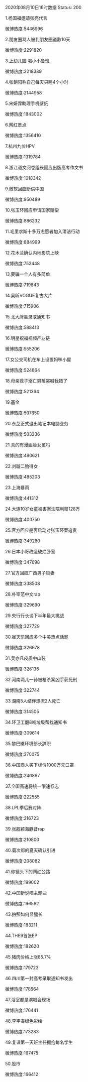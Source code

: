 2020年08月10日16时数据
Status: 200

1.杨国福邀请张亮代言

微博热度:5446996

2.朋友圈骂人被判朋友圈道歉10天

微博热度:2291820

3.上幼儿园 喝小小鲁班

微博热度:2218389

4.张朝阳称自己每天只睡4个小时

微博热度:2144958

5.宋妍霏助理手机壁纸

微博热度:1843002

6.网红景点

微博热度:1356410

7.杭州九价HPV

微博热度:1319784

8.浙江语文阅卷组长回应出版高考作文书

微博热度:1018342

9.微软回应断供中国

微博热度:950489

10.张玉环回应申请国家赔偿

微博热度:886232

11.毛里求斯十多万志愿者加入清洁行动

微博热度:884999

12.花木兰确认内地影院上映

微博热度:752448

13.要骗一个人有多简单

微博热度:719843

14.吴昕VOGUE复古大片

微博热度:715906

15.北大牌匾录取通知书

微博热度:588413

16.明星祝福视频产业链

微博热度:555206

17.女公交司机在车上设置妈咪小屋

微博热度:524864

18.母亲救子溺亡男孩哭喊我错了

微博热度:521364

19.基金

微博热度:507850

20.东芝正式退出笔记本电脑业务

微博热度:503236

21.真的有漫画脸女孩吗

微博热度:490621

22.刘璇二胎得女

微博热度:485203

23.上海暴雨

微博热度:441312

24.大连10岁女童被害案法院判赔128万

微博热度:400750

25.官方回应是否启动对张玉环案追责

微博热度:349280

26.日本小哥改造破烂卧室

微博热度:347698

27.官方回应广西男子锁妻

微博热度:338508

28.朴宰范中文rap

微博热度:329690

29.央行行长谈下半年最大挑战

微博热度:327729

30.崔天凯回应多个中美热点话题

微博热度:326678

31.吴亦凡皮质中山装

微博热度:326136

32.河南两儿一孙被枪杀案凶手获死刑

微博热度:322744

33.湖南5人结伴漂流2人死亡

微博热度:314505

34.环卫工翻8吨垃圾帮找通知书

微博热度:309614

35.黎巴嫩环境部长辞职

微博热度:270075

36.中国商人买下标价1000万元口罩

微博热度:240867

37.全国高速将统一限速标志

微博热度:222555

38.LPL季后赛对阵

微博热度:216723

39.张靓颖海豚音rap

微博热度:210800

40.菊次郎的夏天确认引进

微博热度:208082

41.你镜头下的网红公路

微博热度:199002

42.中国新说唱主题曲

微博热度:196562

43.拍照如何显腿长

微博热度:183211

44.THE9首张EP

微博热度:182620

45.猪肉价格上涨85.7%

微博热度:179723

46.四川第一封高考录取通知书发出

微博热度:178564

47.浴室都是演唱会现场

微博热度:176441

48.李宇春绿色彩绘

微博热度:173283

49.复课第一天班主任拥抱每名学生

微博热度:167475

50.股市

微博热度:166412

